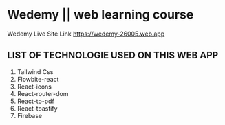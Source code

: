 # Wedemy || web learning course

Wedemy Live Site Link  https://wedemy-26005.web.app

## LIST OF TECHNOLOGIE USED ON THIS WEB APP

1. Tailwind Css
2. Flowbite-react
3. React-icons
4. React-router-dom
5. React-to-pdf
6. React-toastify
7. Firebase



